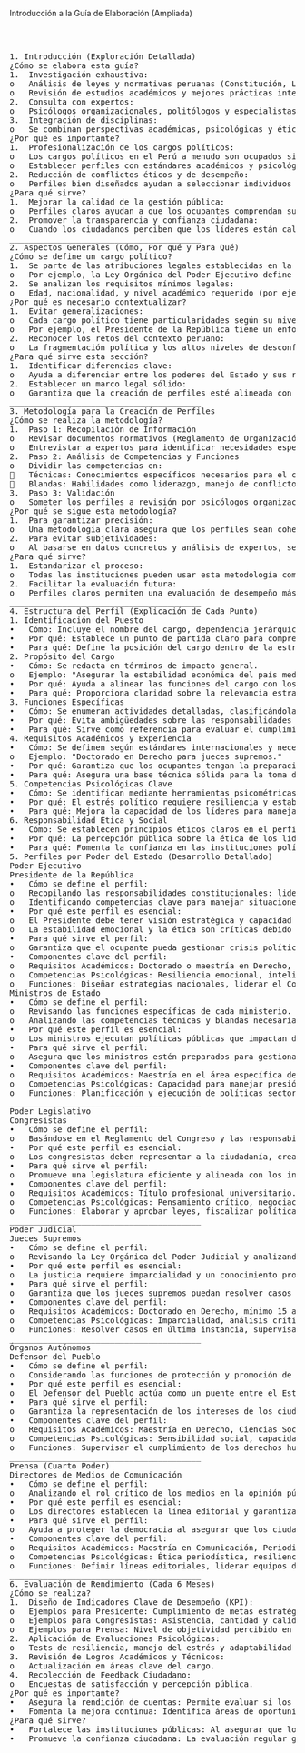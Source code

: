 Introducción a la Guía de Elaboración (Ampliada)

<pre>
<p>

1. Introducción (Exploración Detallada)
¿Cómo se elabora esta guía?
1.	Investigación exhaustiva:
o	Análisis de leyes y normativas peruanas (Constitución, Ley del Servicio Civil, etc.).
o	Revisión de estudios académicos y mejores prácticas internacionales.
2.	Consulta con expertos:
o	Psicólogos organizacionales, politólogos y especialistas en administración pública.
3.	Integración de disciplinas:
o	Se combinan perspectivas académicas, psicológicas y éticas para crear un enfoque holístico.
¿Por qué es importante?
1.	Profesionalización de los cargos políticos:
o	Los cargos políticos en el Perú a menudo son ocupados sin criterios claros, lo que puede llevar a una gestión deficiente.
o	Establecer perfiles con estándares académicos y psicológicos asegura que los líderes estén mejor preparados para enfrentar desafíos complejos.
2.	Reducción de conflictos éticos y de desempeño:
o	Perfiles bien diseñados ayudan a seleccionar individuos con un fuerte sentido ético y la capacidad de manejar el estrés inherente a estas posiciones.
¿Para qué sirve?
1.	Mejorar la calidad de la gestión pública:
o	Perfiles claros ayudan a que los ocupantes comprendan sus roles y responsabilidades desde el principio.
2.	Promover la transparencia y confianza ciudadana:
o	Cuando los ciudadanos perciben que los líderes están calificados y preparados, aumenta la legitimidad de las instituciones.
________________________________________
2. Aspectos Generales (Cómo, Por qué y Para Qué)
¿Cómo se define un cargo político?
1.	Se parte de las atribuciones legales establecidas en la Constitución y leyes orgánicas:
o	Por ejemplo, la Ley Orgánica del Poder Ejecutivo define las funciones de los ministros.
2.	Se analizan los requisitos mínimos legales:
o	Edad, nacionalidad, y nivel académico requerido (por ejemplo, para congresistas o jueces).
¿Por qué es necesario contextualizar?
1.	Evitar generalizaciones:
o	Cada cargo político tiene particularidades según su nivel de poder y las funciones que desempeña.
o	Por ejemplo, el Presidente de la República tiene un enfoque estratégico nacional, mientras que un congresista opera en el ámbito legislativo.
2.	Reconocer los retos del contexto peruano:
o	La fragmentación política y los altos niveles de desconfianza ciudadana demandan líderes con competencias específicas.
¿Para qué sirve esta sección?
1.	Identificar diferencias clave:
o	Ayuda a diferenciar entre los poderes del Estado y sus respectivos roles.
2.	Establecer un marco legal sólido:
o	Garantiza que la creación de perfiles esté alineada con las normativas vigentes.
________________________________________
3. Metodología para la Creación de Perfiles
¿Cómo se realiza la metodología?
1.	Paso 1: Recopilación de Información
o	Revisar documentos normativos (Reglamento de Organización y Funciones - ROF, Manuales de Perfiles).
o	Entrevistar a expertos para identificar necesidades específicas de cada cargo.
2.	Paso 2: Análisis de Competencias y Funciones
o	Dividir las competencias en:
	Técnicas: Conocimientos específicos necesarios para el cargo.
	Blandas: Habilidades como liderazgo, manejo de conflictos, resiliencia.
3.	Paso 3: Validación
o	Someter los perfiles a revisión por psicólogos organizacionales y especialistas en recursos humanos.
¿Por qué se sigue esta metodología?
1.	Para garantizar precisión:
o	Una metodología clara asegura que los perfiles sean coherentes y aplicables.
2.	Para evitar subjetividades:
o	Al basarse en datos concretos y análisis de expertos, se reduce la arbitrariedad en la definición de los perfiles.
¿Para qué sirve?
1.	Estandarizar el proceso:
o	Todas las instituciones pueden usar esta metodología como referencia.
2.	Facilitar la evaluación futura:
o	Perfiles claros permiten una evaluación de desempeño más efectiva.
________________________________________
4. Estructura del Perfil (Explicación de Cada Punto)
1. Identificación del Puesto
•	Cómo: Incluye el nombre del cargo, dependencia jerárquica y duración del mandato.
•	Por qué: Establece un punto de partida claro para comprender el rol.
•	Para qué: Define la posición del cargo dentro de la estructura organizativa.
2. Propósito del Cargo
•	Cómo: Se redacta en términos de impacto general.
o	Ejemplo: "Asegurar la estabilidad económica del país mediante políticas fiscales responsables."
•	Por qué: Ayuda a alinear las funciones del cargo con los objetivos institucionales.
•	Para qué: Proporciona claridad sobre la relevancia estratégica del cargo.
3. Funciones Específicas
•	Cómo: Se enumeran actividades detalladas, clasificándolas por prioridad.
•	Por qué: Evita ambigüedades sobre las responsabilidades del cargo.
•	Para qué: Sirve como referencia para evaluar el cumplimiento de objetivos.
4. Requisitos Académicos y Experiencia
•	Cómo: Se definen según estándares internacionales y necesidades locales.
o	Ejemplo: "Doctorado en Derecho para jueces supremos."
•	Por qué: Garantiza que los ocupantes tengan la preparación adecuada.
•	Para qué: Asegura una base técnica sólida para la toma de decisiones.
5. Competencias Psicológicas Clave
•	Cómo: Se identifican mediante herramientas psicométricas.
•	Por qué: El estrés político requiere resiliencia y estabilidad emocional.
•	Para qué: Mejora la capacidad de los líderes para manejar crisis y conflictos.
6. Responsabilidad Ética y Social
•	Cómo: Se establecen principios éticos claros en el perfil.
•	Por qué: La percepción pública sobre la ética de los líderes es crítica.
•	Para qué: Fomenta la confianza en las instituciones políticas.
5. Perfiles por Poder del Estado (Desarrollo Detallado)
Poder Ejecutivo
Presidente de la República
•	Cómo se define el perfil:
o	Recopilando las responsabilidades constitucionales: liderar el país, representar al Perú a nivel internacional, y dirigir políticas públicas.
o	Identificando competencias clave para manejar situaciones críticas y tomar decisiones de alto impacto.
•	Por qué este perfil es esencial:
o	El Presidente debe tener visión estratégica y capacidad de liderazgo para influir en la política nacional e internacional.
o	La estabilidad emocional y la ética son críticas debido a la presión inherente al cargo.
•	Para qué sirve el perfil:
o	Garantiza que el ocupante pueda gestionar crisis políticas, económicas y sociales de forma eficaz.
•	Componentes clave del perfil:
o	Requisitos Académicos: Doctorado o maestría en Derecho, Ciencias Políticas, Economía o Gestión Pública.
o	Competencias Psicológicas: Resiliencia emocional, inteligencia social, ética profesional.
o	Funciones: Diseñar estrategias nacionales, liderar el Consejo de Ministros, y actuar como Jefe de Estado.
Ministros de Estado
•	Cómo se define el perfil:
o	Revisando las funciones específicas de cada ministerio.
o	Analizando las competencias técnicas y blandas necesarias para liderar sectores clave como Salud, Educación o Economía.
•	Por qué este perfil es esencial:
o	Los ministros ejecutan políticas públicas que impactan directamente en la vida de los ciudadanos.
•	Para qué sirve el perfil:
o	Asegura que los ministros estén preparados para gestionar recursos y tomar decisiones con impacto nacional.
•	Componentes clave del perfil:
o	Requisitos Académicos: Maestría en el área específica del ministerio.
o	Competencias Psicológicas: Capacidad para manejar presión mediática, liderazgo colaborativo.
o	Funciones: Planificación y ejecución de políticas sectoriales, rendición de cuentas al Congreso.
________________________________________
Poder Legislativo
Congresistas
•	Cómo se define el perfil:
o	Basándose en el Reglamento del Congreso y las responsabilidades legislativas y de fiscalización.
•	Por qué este perfil es esencial:
o	Los congresistas deben representar a la ciudadanía, crear leyes justas y fiscalizar al Ejecutivo.
•	Para qué sirve el perfil:
o	Promueve una legislatura eficiente y alineada con los intereses ciudadanos.
•	Componentes clave del perfil:
o	Requisitos Académicos: Título profesional universitario.
o	Competencias Psicológicas: Pensamiento crítico, negociación, empatía.
o	Funciones: Elaborar y aprobar leyes, fiscalizar políticas públicas, representar a sus regiones.
________________________________________
Poder Judicial
Jueces Supremos
•	Cómo se define el perfil:
o	Revisando la Ley Orgánica del Poder Judicial y analizando los estándares internacionales para magistrados.
•	Por qué este perfil es esencial:
o	La justicia requiere imparcialidad y un conocimiento profundo de las leyes.
•	Para qué sirve el perfil:
o	Garantiza que los jueces supremos puedan resolver casos de alta complejidad de manera ética.
•	Componentes clave del perfil:
o	Requisitos Académicos: Doctorado en Derecho, mínimo 15 años de experiencia como abogado o juez.
o	Competencias Psicológicas: Imparcialidad, análisis crítico, ética inquebrantable.
o	Funciones: Resolver casos en última instancia, supervisar el sistema judicial.
________________________________________
Órganos Autónomos
Defensor del Pueblo
•	Cómo se define el perfil:
o	Considerando las funciones de protección y promoción de los derechos humanos establecidas en la Constitución.
•	Por qué este perfil es esencial:
o	El Defensor del Pueblo actúa como un puente entre el Estado y los ciudadanos, defendiendo derechos fundamentales.
•	Para qué sirve el perfil:
o	Garantiza la representación de los intereses de los ciudadanos ante posibles abusos del Estado.
•	Componentes clave del perfil:
o	Requisitos Académicos: Maestría en Derecho, Ciencias Sociales o afines.
o	Competencias Psicológicas: Sensibilidad social, capacidad de mediación.
o	Funciones: Supervisar el cumplimiento de los derechos humanos, proponer reformas legales.
________________________________________
Prensa (Cuarto Poder)
Directores de Medios de Comunicación
•	Cómo se define el perfil:
o	Analizando el rol crítico de los medios en la opinión pública y su influencia sobre la política.
•	Por qué este perfil es esencial:
o	Los directores establecen la línea editorial y garantizan la independencia de la información.
•	Para qué sirve el perfil:
o	Ayuda a proteger la democracia al asegurar que los ciudadanos reciban información veraz y objetiva.
•	Componentes clave del perfil:
o	Requisitos Académicos: Maestría en Comunicación, Periodismo o Gestión de Medios.
o	Competencias Psicológicas: Ética periodística, resiliencia ante críticas.
o	Funciones: Definir líneas editoriales, liderar equipos de periodistas.
________________________________________
6. Evaluación de Rendimiento (Cada 6 Meses)
¿Cómo se realiza?
1.	Diseño de Indicadores Clave de Desempeño (KPI):
o	Ejemplos para Presidente: Cumplimiento de metas estratégicas, manejo de crisis.
o	Ejemplos para Congresistas: Asistencia, cantidad y calidad de proyectos de ley.
o	Ejemplos para Prensa: Nivel de objetividad percibido en informes.
2.	Aplicación de Evaluaciones Psicológicas:
o	Tests de resiliencia, manejo del estrés y adaptabilidad al cambio.
3.	Revisión de Logros Académicos y Técnicos:
o	Actualización en áreas clave del cargo.
4.	Recolección de Feedback Ciudadano:
o	Encuestas de satisfacción y percepción pública.
¿Por qué es importante?
•	Asegura la rendición de cuentas: Permite evaluar si los ocupantes están cumpliendo con las expectativas del puesto.
•	Fomenta la mejora continua: Identifica áreas de oportunidad para desarrollar competencias.
¿Para qué sirve?
•	Fortalece las instituciones públicas: Al asegurar que los líderes políticos cumplan con altos estándares de desempeño.
•	Promueve la confianza ciudadana: La evaluación regular genera mayor transparencia y legitimidad.
</p>

